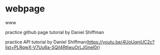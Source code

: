 # webpage
www

practice github page tutorial by Daniel Shiffman

practice API tutorial by Daniel Shiffman(https://youtu.be/4UoUqnjUC2c?list=PLRqwX-V7Uu6a-SQiI4RtIwuOrLJGnel0r)
